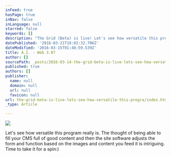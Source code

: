 ```yaml
---
inFeed: true
hasPage: true
inNav: false
inLanguage: null
starred: false
keywords: []
description: "The Grid (Beta) is live! Let's see how versatile this program is. The thought of being able to fill your CMS full of good content and then the site software adjusts the form and function based on the images and content you feed it is intriguing. Time to take it for a spin:) \_"
datePublished: '2016-03-21T18:02:32.706Z'
dateModified: '2016-03-15T01:48:59.539Z'
title: A.I. - Web 3.0?
author: []
sourcePath: _posts/2016-03-14-the-grid-beta-is-live-lets-see-how-versatile-this-progra.md
published: true
authors: []
publisher:
  name: null
  domain: null
  url: null
  favicon: null
url: the-grid-beta-is-live-lets-see-how-versatile-this-progra/index.html
_type: Article

---
```

![](https://the-grid-user-content.s3-us-west-2.amazonaws.com/9d004d7b-9346-480f-beed-cfa84490de0a.jpg)

Let's see how versatile this program really is. The thought of being able to fill your CMS full of good content and then the site software adjusts the form and function based on the images and content you feed it is intriguing. Time to take it for a spin:)
